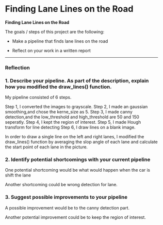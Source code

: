 # **Finding Lane Lines on the Road** 

**Finding Lane Lines on the Road**

The goals / steps of this project are the following:
* Make a pipeline that finds lane lines on the road

* Reflect on your work in a written report


[//]: # (Image References)

[image1]: ./examples/grayscale.jpg "Grayscale"

---

### Reflection

### 1. Describe your pipeline. As part of the description, explain how you modified the draw_lines() function.

My pipeline consisted of 6 steps. 

Step 1, I converted the images to grayscale.
Step 2, I made an gaussian smoothing,and chose the kerne_size as 5.
Step 3, I made canny detection,and the low_threshold and high_threshold are 50 and 150 seperatly.
Step 4, I kept the region of interest.
Step 5, I made Hough transform for line detecting
Step 6, I draw lines on a blank image.

In order to draw a single line on the left and right lanes, I modified the draw_lines() function by
averaging the slop angle of each lane and calculate the start point of each lane in the picture. 

### 2. Identify potential shortcomings with your current pipeline


One potential shortcoming would be what would happen when the car is shift the lane

Another shortcoming could be wrong detection for lane.


### 3. Suggest possible improvements to your pipeline

A possible improvement would be to the canny detection part.

Another potential improvement could be to keep the region of interest.
